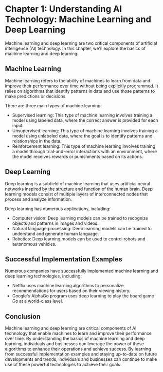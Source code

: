 Chapter 1: Understanding AI Technology: Machine Learning and Deep Learning
==========================================================================

Machine learning and deep learning are two critical components of artificial intelligence (AI) technology. In this chapter, we'll explore the basics of machine learning and deep learning.

Machine Learning
----------------

Machine learning refers to the ability of machines to learn from data and improve their performance over time without being explicitly programmed. It relies on algorithms that identify patterns in data and use those patterns to make predictions or decisions.

There are three main types of machine learning:

* Supervised learning: This type of machine learning involves training a model using labeled data, where the correct answer is provided for each input.
* Unsupervised learning: This type of machine learning involves training a model using unlabeled data, where the goal is to identify patterns and relationships in the data.
* Reinforcement learning: This type of machine learning involves training a model through trial-and-error interactions with an environment, where the model receives rewards or punishments based on its actions.

Deep Learning
-------------

Deep learning is a subfield of machine learning that uses artificial neural networks inspired by the structure and function of the human brain. Deep learning models consist of multiple layers of interconnected nodes that process and analyze information.

Deep learning has numerous applications, including:

* Computer vision: Deep learning models can be trained to recognize objects and patterns in images and videos.
* Natural language processing: Deep learning models can be trained to understand and generate human language.
* Robotics: Deep learning models can be used to control robots and autonomous vehicles.

Successful Implementation Examples
----------------------------------

Numerous companies have successfully implemented machine learning and deep learning technologies, including:

* Netflix uses machine learning algorithms to personalize recommendations for users based on their viewing history.
* Google's AlphaGo program uses deep learning to play the board game Go at a world-class level.

Conclusion
----------

Machine learning and deep learning are critical components of AI technology that enable machines to learn and improve their performance over time. By understanding the basics of machine learning and deep learning, individuals and businesses can leverage the power of these algorithms to enhance their operations and achieve success. By learning from successful implementation examples and staying up-to-date on future developments and trends, individuals and businesses can continue to make use of these powerful technologies to achieve their goals.
